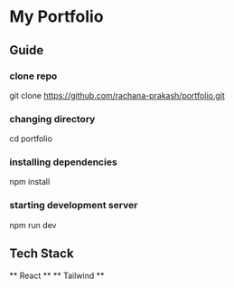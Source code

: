 # My Portfolio

## Guide

### clone repo

git clone https://github.com/rachana-prakash/portfolio.git

### changing directory

cd portfolio

### installing dependencies

npm install

### starting development server

npm run dev

## Tech Stack

** React **
** Tailwind **
